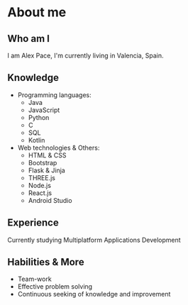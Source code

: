 # About me

## Who am I

I am Alex Pace, I'm currently living in Valencia, Spain. 

## Knowledge

- Programming languages:
  - Java
  - JavaScript
  - Python
  - C
  - SQL
  - Kotlin
- Web technologies & Others:
  - HTML & CSS
  - Bootstrap
  - Flask & Jinja
  - THREE.js
  - Node.js
  - React.js
  - Android Studio

## Experience

Currently studying Multiplatform Applications Development

## Habilities & More

- Team-work
- Effective problem solving
- Continuous seeking of knowledge and improvement
